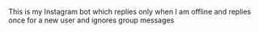 This is my Instagram bot which replies only when I am offline and replies once for a new user and ignores group messages
